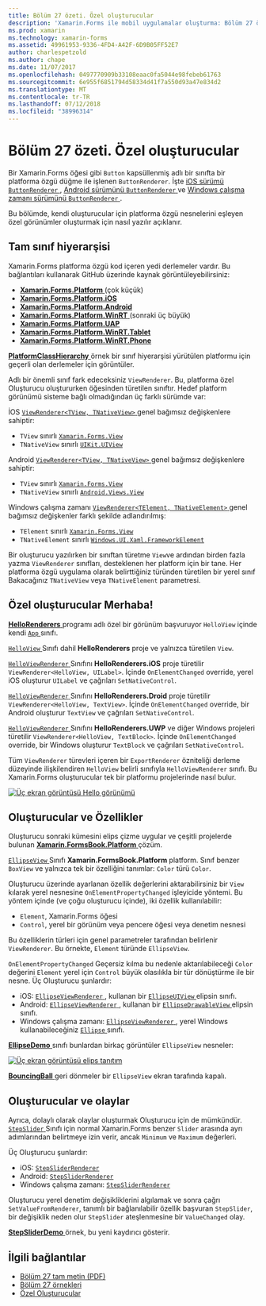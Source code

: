 ```yaml
---
title: Bölüm 27 özeti. Özel oluşturucular
description: 'Xamarin.Forms ile mobil uygulamalar oluşturma: Bölüm 27 özeti. Özel oluşturucular'
ms.prod: xamarin
ms.technology: xamarin-forms
ms.assetid: 49961953-9336-4FD4-A42F-6D9B05FF52E7
author: charlespetzold
ms.author: chape
ms.date: 11/07/2017
ms.openlocfilehash: 0497770909b33108eaac0fa5044e98febeb61763
ms.sourcegitcommit: 6e955f6851794d58334d41f7a550d93a47e834d2
ms.translationtype: MT
ms.contentlocale: tr-TR
ms.lasthandoff: 07/12/2018
ms.locfileid: "38996314"
---
```

# <a name="summary-of-chapter-27-custom-renderers"></a>Bölüm 27 özeti. Özel oluşturucular

Bir Xamarin.Forms öğesi gibi `Button` kapsüllenmiş adlı bir sınıfta bir platforma özgü düğme ile işlenen `ButtonRenderer`.  İşte [iOS sürümü `ButtonRenderer` ](https://github.com/xamarin/Xamarin.Forms/blob/master/Xamarin.Forms.Platform.iOS/Renderers/ButtonRenderer.cs), [Android sürümünü `ButtonRenderer` ](https://github.com/xamarin/Xamarin.Forms/blob/master/Xamarin.Forms.Platform.Android/Renderers/ButtonRenderer.cs)ve [Windows çalışma zamanı sürümünü `ButtonRenderer` ](https://github.com/xamarin/Xamarin.Forms/blob/master/Xamarin.Forms.Platform.WinRT/ButtonRenderer.cs).

Bu bölümde, kendi oluşturucular için platforma özgü nesnelerini eşleyen özel görünümler oluşturmak için nasıl yazılır açıklanır.

## <a name="the-complete-class-hierarchy"></a>Tam sınıf hiyerarşisi

Xamarin.Forms platforma özgü kod içeren yedi derlemeler vardır.
Bu bağlantıları kullanarak GitHub üzerinde kaynak görüntüleyebilirsiniz:

- [**Xamarin.Forms.Platform** ](https://github.com/xamarin/Xamarin.Forms/tree/master/Xamarin.Forms.Platform) (çok küçük)
- [**Xamarin.Forms.Platform.iOS**](https://github.com/xamarin/Xamarin.Forms/tree/master/Xamarin.Forms.Platform.iOS)
- [**Xamarin.Forms.Platform.Android**](https://github.com/xamarin/Xamarin.Forms/tree/master/Xamarin.Forms.Platform.Android)
- [**Xamarin.Forms.Platform.WinRT** ](https://github.com/xamarin/Xamarin.Forms/tree/master/Xamarin.Forms.Platform.WinRT) (sonraki üç büyük)
- [**Xamarin.Forms.Platform.UAP**](https://github.com/xamarin/Xamarin.Forms/tree/master/Xamarin.Forms.Platform.UAP)
- [**Xamarin.Forms.Platform.WinRT.Tablet**](https://github.com/xamarin/Xamarin.Forms/tree/master/Xamarin.Forms.Platform.WinRT.Tablet)
- [**Xamarin.Forms.Platform.WinRT.Phone**](https://github.com/xamarin/Xamarin.Forms/tree/master/Xamarin.Forms.Platform.WinRT.Phone)

[ **PlatformClassHierarchy** ](https://github.com/xamarin/xamarin-forms-book-samples/tree/master/Chapter27/PlatformClassHierarchy) örnek bir sınıf hiyerarşisi yürütülen platformu için geçerli olan derlemeler için görüntüler.

Adlı bir önemli sınıf fark edeceksiniz `ViewRenderer`. Bu, platforma özel Oluşturucu oluştururken öğesinden türetilen sınıftır. Hedef platform görünümü sisteme bağlı olmadığından üç farklı sürümde var:

İOS [ `ViewRenderer<TView, TNativeView>` ](https://github.com/xamarin/Xamarin.Forms/blob/master/Xamarin.Forms.Platform.iOS/ViewRenderer.cs#L26) genel bağımsız değişkenlere sahiptir:

- `TView` sınırlı [`Xamarin.Forms.View`](xref:Xamarin.Forms.View)
- `TNativeView` sınırlı [`UIKit.UIView`](https://developer.xamarin.com/api/type/UIKit.UIView/)

Android [ `ViewRenderer<TView, TNativeView>` ](https://github.com/xamarin/Xamarin.Forms/blob/master/Xamarin.Forms.Platform.Android/ViewRenderer.cs#L14) genel bağımsız değişkenlere sahiptir:

- `TView` sınırlı [`Xamarin.Forms.View`](xref:Xamarin.Forms.View)
- `TNativeView` sınırlı [`Android.Views.View`](https://developer.xamarin.com/api/type/Android.Views.View/)

Windows çalışma zamanı [ `ViewRenderer<TElement, TNativeElement>` ](https://github.com/xamarin/Xamarin.Forms/blob/master/Xamarin.Forms.Platform.WinRT/ViewRenderer.cs#L12) genel bağımsız değişkenler farklı şekilde adlandırılmış:

- `TElement` sınırlı [`Xamarin.Forms.View`](xref:Xamarin.Forms.View)
- `TNativeElement` sınırlı [`Windows.UI.Xaml.FrameworkElement`](https://msdn.microsoft.com/library/windows/apps/windows.ui.xaml.frameworkelement.aspx)

Bir oluşturucu yazılırken bir sınıftan türetme `View`ve ardından birden fazla yazma `ViewRenderer` sınıfları, desteklenen her platform için bir tane. Her platforma özgü uygulama olarak belirttiğiniz türünden türetilen bir yerel sınıf Bakacağınız `TNativeView` veya `TNativeElement` parametresi.

## <a name="hello-custom-renderers"></a>Özel oluşturucular Merhaba!

[ **HelloRenderers** ](https://github.com/xamarin/xamarin-forms-book-samples/tree/master/Chapter27/HelloRenderers) programı adlı özel bir görünüm başvuruyor `HelloView` içinde kendi [ `App` ](https://github.com/xamarin/xamarin-forms-book-samples/blob/master/Chapter27/HelloRenderers/HelloRenderers/HelloRenderers/App.cs) sınıfı.

[ `HelloView` ](https://github.com/xamarin/xamarin-forms-book-samples/blob/master/Chapter27/HelloRenderers/HelloRenderers/HelloRenderers/HelloView.cs) Sınıfı dahil **HelloRenderers** proje ve yalnızca türetilen `View`.

[ `HelloViewRenderer` ](https://github.com/xamarin/xamarin-forms-book-samples/blob/master/Chapter27/HelloRenderers/HelloRenderers/HelloRenderers.iOS/HelloViewRenderer.cs) Sınıfını **HelloRenderers.iOS** proje türetilir `ViewRenderer<HelloView, UILabel>`. İçinde `OnElementChanged` override, yerel iOS oluşturur `UILabel` ve çağrıları `SetNativeControl`.

[ `HelloViewRenderer` ](https://github.com/xamarin/xamarin-forms-book-samples/blob/master/Chapter27/HelloRenderers/HelloRenderers/HelloRenderers.Droid/HelloViewRenderer.cs) Sınıfını **HelloRenderers.Droid** proje türetilir `ViewRenderer<HelloView, TextView>`. İçinde `OnElementChanged` override, bir Android oluşturur `TextView` ve çağrıları `SetNativeControl`.

[ `HelloViewRenderer` ](https://github.com/xamarin/xamarin-forms-book-samples/blob/master/Chapter27/HelloRenderers/HelloRenderers/HelloRenderers.UWP/HelloViewRenderer.cs) Sınıfını **HelloRenderers.UWP** ve diğer Windows projeleri türetilir `ViewRenderer<HelloView, TextBlock>`. İçinde `OnElementChanged` override, bir Windows oluşturur `TextBlock` ve çağrıları `SetNativeControl`.

Tüm `ViewRenderer` türevleri içeren bir `ExportRenderer` özniteliği derleme düzeyinde ilişkilendiren `HelloView` belirli sınıfıyla `HelloViewRenderer` sınıfı. Bu Xamarin.Forms oluşturucular tek bir platformu projelerinde nasıl bulur.

[![Üç ekran görüntüsü Hello görünümü](images/ch27fg02-small.png "özel Oluşturucu")](images/ch27fg02-large.png#lightbox "özel oluşturucular")

## <a name="renderers-and-properties"></a>Oluşturucular ve Özellikler

Oluşturucu sonraki kümesini elips çizme uygular ve çeşitli projelerde bulunan [ **Xamarin.FormsBook.Platform** ](https://github.com/xamarin/xamarin-forms-book-samples/tree/master/Libraries/Xamarin.FormsBook.Platform) çözüm.

[ `EllipseView` ](https://github.com/xamarin/xamarin-forms-book-samples/blob/master/Libraries/Xamarin.FormsBook.Platform/Xamarin.FormsBook.Platform/EllipseView.cs) Sınıfı **Xamarin.FormsBook.Platform** platform. Sınıf benzer `BoxView` ve yalnızca tek bir özelliğini tanımlar: `Color` türü `Color`.

Oluşturucu üzerinde ayarlanan özellik değerlerini aktarabilirsiniz bir `View` kılarak yerel nesnesine `OnElementPropertyChanged` işleyicide yöntemi. Bu yöntem içinde (ve çoğu oluşturucu içinde), iki özellik kullanılabilir:

- `Element`, Xamarin.Forms öğesi
- `Control`, yerel bir görünüm veya pencere öğesi veya denetim nesnesi

Bu özelliklerin türleri için genel parametreler tarafından belirlenir `ViewRenderer`. Bu örnekte, `Element` türünde `EllipseView`.

`OnElementPropertyChanged` Geçersiz kılma bu nedenle aktarılabileceği `Color` değerini `Element` yerel için `Control` büyük olasılıkla bir tür dönüştürme ile bir nesne. Üç Oluşturucu şunlardır:

- iOS: [ `EllipseViewRenderer` ](https://github.com/xamarin/xamarin-forms-book-samples/blob/master/Libraries/Xamarin.FormsBook.Platform/Xamarin.FormsBook.Platform.iOS/EllipseViewRenderer.cs), kullanan bir [ `EllipseUIView` ](https://github.com/xamarin/xamarin-forms-book-samples/blob/master/Libraries/Xamarin.FormsBook.Platform/Xamarin.FormsBook.Platform.iOS/EllipseUIView.cs) elipsin sınıfı.
- Android: [ `EllipseViewRenderer` ](https://github.com/xamarin/xamarin-forms-book-samples/blob/master/Libraries/Xamarin.FormsBook.Platform/Xamarin.FormsBook.Platform.Android/EllipseViewRenderer.cs), kullanan bir [ `EllipseDrawableView` ](https://github.com/xamarin/xamarin-forms-book-samples/blob/master/Libraries/Xamarin.FormsBook.Platform/Xamarin.FormsBook.Platform.Android/EllipseDrawableView.cs) elipsin sınıfı.
- Windows çalışma zamanı: [ `EllipseViewRenderer` ](https://github.com/xamarin/xamarin-forms-book-samples/blob/master/Libraries/Xamarin.FormsBook.Platform/Xamarin.FormsBook.Platform.WinRT/EllipseViewRenderer.cs), yerel Windows kullanabileceğiniz [ `Ellipse` ](https://msdn.microsoft.com/library/windows/apps/windows.ui.xaml.shapes.ellipse.aspx) sınıfı.

[ **EllipseDemo** ](https://github.com/xamarin/xamarin-forms-book-samples/tree/master/Chapter27/EllipseDemo) sınıfı bunlardan birkaç görüntüler `EllipseView` nesneler:

[![Üç ekran görüntüsü elips tanıtım](images/ch27fg03-small.png "EllipseView özel Oluşturucu")](images/ch27fg03-large.png#lightbox "EllipseView özel oluşturucular")

[ **BouncingBall** ](https://github.com/xamarin/xamarin-forms-book-samples/tree/master/Chapter27/BouncingBall) geri dönmeler bir `EllipseView` ekran tarafında kapalı.

## <a name="renderers-and-events"></a>Oluşturucular ve olaylar

Ayrıca, dolaylı olarak olaylar oluşturmak Oluşturucu için de mümkündür. [ `StepSlider` ](https://github.com/xamarin/xamarin-forms-book-samples/blob/master/Libraries/Xamarin.FormsBook.Platform/Xamarin.FormsBook.Platform/StepSlider.cs) Sınıfı için normal Xamarin.Forms benzer `Slider` arasında ayrı adımlarından belirtmeye izin verir, ancak `Minimum` ve `Maximum` değerleri.

Üç Oluşturucu şunlardır:

- iOS: [`StepSliderRenderer`](https://github.com/xamarin/xamarin-forms-book-samples/blob/master/Libraries/Xamarin.FormsBook.Platform/Xamarin.FormsBook.Platform.iOS/StepSliderRenderer.cs)
- Android: [`StepSliderRenderer`](https://github.com/xamarin/xamarin-forms-book-samples/blob/master/Libraries/Xamarin.FormsBook.Platform/Xamarin.FormsBook.Platform.Android/StepSliderRenderer.cs)
- Windows çalışma zamanı: [`StepSliderRenderer`](https://github.com/xamarin/xamarin-forms-book-samples/blob/master/Libraries/Xamarin.FormsBook.Platform/Xamarin.FormsBook.Platform.WinRT/StepSliderRenderer.cs)

Oluşturucu yerel denetim değişikliklerini algılamak ve sonra çağrı `SetValueFromRenderer`, tanımlı bir bağlanılabilir özellik başvuran `StepSlider`, bir değişiklik neden olur `StepSlider` ateşlenmesine bir `ValueChanged` olay.

[ **StepSliderDemo** ](https://github.com/xamarin/xamarin-forms-book-samples/tree/master/Chapter27/StepSliderDemo) örnek, bu yeni kaydırıcı gösterir.



## <a name="related-links"></a>İlgili bağlantılar

- [Bölüm 27 tam metin (PDF)](https://download.xamarin.com/developer/xamarin-forms-book/XamarinFormsBook-Ch27-Apr2016.pdf)
- [Bölüm 27 örnekleri](https://github.com/xamarin/xamarin-forms-book-samples/tree/master/Chapter27)
- [Özel Oluşturucular](~/xamarin-forms/app-fundamentals/custom-renderer/index.md)
